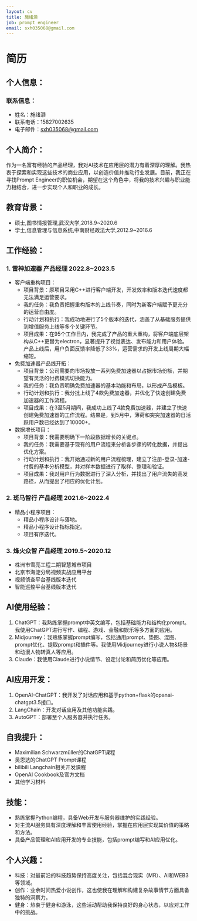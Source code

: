 ```yaml
---
layout: cv
title: 施绪灏
job: prompt engineer
email: sxh035068@gmail.com
---
```


# 简历

## 个人信息：

### 联系信息：
* 姓名：施绪灏
* 联系电话：15827002635
* 电子邮件：sxh035068@gmail.com

## 个人简介：
作为一名富有经验的产品经理，我对AI技术在应用层的潜力有着深厚的理解。我热衷于探索和实现这些技术的商业应用，以创造价值并推动行业发展。目前，我正在寻找Prompt Engineer的职位机会，期望在这个角色中，将我的技术兴趣与职业能力相结合，进一步实现个人和职业的成长。

## 教育背景：
* 硕士,图书情报管理,武汉大学,2018.9~2020.6
* 学士,信息管理与信息系统,中南财经政法大学,2012.9~2016.6

## 工作经验：

### 1. 雷神加速器 产品经理  2022.8~2023.5
* 客户端重构项目：
    * 项目背景：原项目采用C++进行客户端开发，开发效率和版本迭代速度都无法满足运营要求。
    * 我的任务：我负责把握重构版本的上线节奏，同时为新客户端赋予更充分的运营自由度。
    * 行动计划和执行：我成功地进行了5个版本的迭代，涵盖了从基础服务提供到增值服务上线等多个关键环节。
    * 项目成果：在95个工作日内，我完成了产品的重大重构，将客户端底层架构从C++更替为electron，显著提升了视觉表达、发布能力和用户体验。产品上线后，用户负面反馈率降低了33%，运营需求的开发上线周期大幅缩短。
* 免费加速器产品线开拓：
    * 项目背景：公司需要向市场投放一系列免费加速器以占据市场份额，并期望有灵活的付费模式切换能力。
    * 我的任务：我负责明确免费加速器的基本功能和布局，以形成产品模板。
    * 行动计划和执行：我分批上线了4款免费加速器，并优化了快速创建免费加速器的工作流程。
    * 项目成果：在3至5月期间，我成功上线了4款免费加速器，并建立了快速创建免费加速器的工作流程。结果是，到5月中，薄荷和突突加速器的日活跃用户数已经达到了10000+。
* 数据增长项目：
    * 项目背景：我需要明确下一阶段数据增长的关键点。
    * 我的任务：我需要基于现有的用户流程来分析各步骤的转化数据，并提出优化方案。
    * 行动计划和执行：我开始通过新的用户流程梳理，建立了注册-登录-加速-付费的基本分析模型，并对样本数据进行了取样、整理和验证。
    * 项目成果：我对用户行为数据进行了深入分析，并找出了用户流失的高发路径，从而提出了相应的优化计划。

### 2. 斑马智行 产品经理  2021.6~2022.4
* 精品小程序项目：
    * 精品小程序设计与落地。
    * 精品小程序设计指标指定。
    * 项目有序迭代。
 
### 3. 烽火众智 产品经理  2019.5~2020.12
* 株洲市雪亮工程二期智慧城市项目
* 北京市海淀分局视频实战应用平台
* 视频侦查平台基线版本迭代
* 智能巡控平台基线版本迭代

## AI使用经验：

1. ChatGPT：我熟练掌握prompt中英文编写，包括基础能力和结构化prompt。我使用ChatGPT进行写作、编程、游戏、金融和娱乐等多方面的应用。
2. Midjourney：我熟练掌握prompt编写，包括通用prompt、垫图、混图、prompt优化、提取prompt和插件等。我使用Midjourney进行小说人物&场景和动漫人物转真人等应用。
3. Claude：我使用Claude进行小说情节、设定讨论和简历优化等应用。

## AI应用开发：

1. OpenAI-ChatGPT：我开发了对话应用和基于python+flask的opanai-chatgpt3.5接口。
2. LangChain：开发对话应用及其他功能实践。
3. AutoGPT：部署至个人服务器并执行任务。

## 自我提升：
* Maximilian Schwarzmüller的ChatGPT课程
* 吴恩达的ChatGPT Prompt课程
* bilibili Langchain相关开发课程
* OpenAI Cookbook及官方文档
* 其他学习材料

## 技能：
* 熟练掌握Python编程，具备Web开发与服务器维护的实践经验。
* 对主流AI服务具有深度理解和丰富使用经验，掌握在应用层实现其价值的策略和方法。
* 具备产品管理和AI应用开发的专业技能，包括prompt编写和AI应用优化。

## 个人兴趣：
* 科技：对最前沿的科技趋势保持高度关注，包括混合现实（MR）、AI和WEB3等领域。
* 创作：业余时间热爱小说创作，这也使我在理解和构建复杂故事情节方面具备独特的洞察力。
* 健身：热衷于健身和游泳，这些活动帮助我保持良好的身心状态，以应对工作中的挑战。

<!-- ### Footer

Last updated: May 2013 -->
